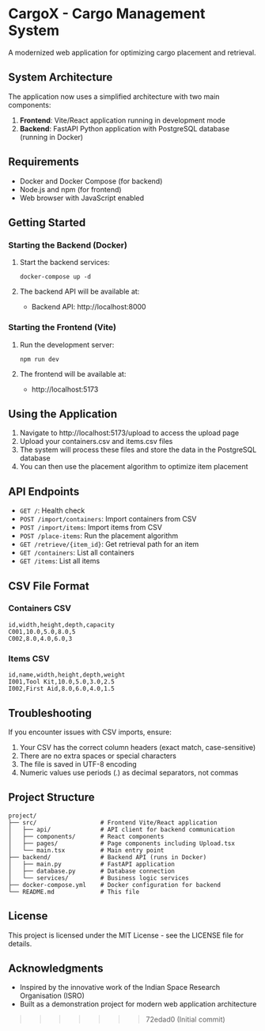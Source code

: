 
# CargoX - Cargo Management System

A modernized web application for optimizing cargo placement and retrieval.

## System Architecture

The application now uses a simplified architecture with two main components:

1. **Frontend**: Vite/React application running in development mode
2. **Backend**: FastAPI Python application with PostgreSQL database (running in Docker)

## Requirements

- Docker and Docker Compose (for backend)
- Node.js and npm (for frontend)
- Web browser with JavaScript enabled

## Getting Started

### Starting the Backend (Docker)

1. Start the backend services:
   ```
   docker-compose up -d
   ```

2. The backend API will be available at:
   - Backend API: http://localhost:8000

### Starting the Frontend (Vite)

1. Run the development server:
   ```
   npm run dev
   ```

2. The frontend will be available at:
   - http://localhost:5173

## Using the Application

1. Navigate to http://localhost:5173/upload to access the upload page
2. Upload your containers.csv and items.csv files
3. The system will process these files and store the data in the PostgreSQL database
4. You can then use the placement algorithm to optimize item placement

## API Endpoints

- `GET /`: Health check
- `POST /import/containers`: Import containers from CSV
- `POST /import/items`: Import items from CSV
- `POST /place-items`: Run the placement algorithm
- `GET /retrieve/{item_id}`: Get retrieval path for an item
- `GET /containers`: List all containers
- `GET /items`: List all items

## CSV File Format

### Containers CSV
```
id,width,height,depth,capacity
C001,10.0,5.0,8.0,5
C002,8.0,4.0,6.0,3
```

### Items CSV
```
id,name,width,height,depth,weight
I001,Tool Kit,10.0,5.0,3.0,2.5
I002,First Aid,8.0,6.0,4.0,1.5
```

## Troubleshooting

If you encounter issues with CSV imports, ensure:

1. Your CSV has the correct column headers (exact match, case-sensitive)
2. There are no extra spaces or special characters
3. The file is saved in UTF-8 encoding
4. Numeric values use periods (.) as decimal separators, not commas

## Project Structure

```
project/
├── src/                  # Frontend Vite/React application
│   ├── api/              # API client for backend communication
│   ├── components/       # React components
│   ├── pages/            # Page components including Upload.tsx
│   └── main.tsx          # Main entry point
├── backend/              # Backend API (runs in Docker)
│   ├── main.py           # FastAPI application
│   ├── database.py       # Database connection
│   └── services/         # Business logic services
├── docker-compose.yml    # Docker configuration for backend
└── README.md             # This file
```

## License

This project is licensed under the MIT License - see the LICENSE file for details.

## Acknowledgments

- Inspired by the innovative work of the Indian Space Research Organisation (ISRO)
- Built as a demonstration project for modern web application architecture 
>>>>>>> 72edad0 (Initial commit)
